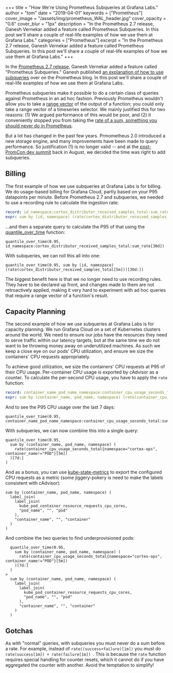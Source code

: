 +++
title = "How We're Using Prometheus Subqueries at Grafana Labs."
author = "tom"
date = "2019-04-01"
keywords = ["Prometheus"]
cover_image = "/assets/img/prometheus_WAL_header.jpg"
cover_opacity = "0.6"
cover_blur = "1px"
description = "In the Prometheus 2.7 release, Ganesh Vernekar added a feature called Prometheus Subqueries. In this post we'll share a couple of real-life examples of how we use them at Grafana Labs."
categories = ["Prometheus"]
excerpt = "In the Prometheus 2.7 release, Ganesh Vernekar added a feature called Prometheus Subqueries. In this post we'll share a couple of real-life examples of how we use them at Grafana Labs."
+++

In the [Prometheus 2.7 release](https://github.com/prometheus/prometheus/releases/tag/v2.7.0), Ganesh Vernekar added a feature called "Prometheus Subqueries." Ganesh published [an explanation of how to use subqueries](https://prometheus.io/blog/2019/01/28/subquery-support/) over on the Prometheus blog. In this post we'll share a couple of real-life examples of how we use them at Grafana Labs.

Prometheus subqueries make it possible to do a certain class of queries against Prometheus in an ad hoc fashion. Previously Prometheus wouldn't allow you to take a [range vector](https://prometheus.io/docs/prometheus/latest/querying/basics/#range-vector-selectors) of the output of a function; you could only take a range vector of a timeseries selector. We mainly justified this for two reasons: (1) We argued performance of this would be poor, and (2) it conveniently stopped you from taking the [rate of a sum, something you should never do in Prometheus](https://www.robustperception.io/rate-then-sum-never-sum-then-rate).

But a lot has changed in the past few years. Prmometheus 2.0 introduced a new storage engine, and many improvements have been made to query performance. So justification (1) is no longer valid -- and at the [post-PromCon dev summit](https://groups.google.com/forum/#!topic/prometheus-developers/NdvpnJnttRo) back in August, we decided the time was right to add subqueries.

## Billing

The first example of how we use subqueries at Grafana Labs is for billing.  We do usage-based billing for Grafana Cloud, partly based on your P95 datapoints per minute. Before Prometheus 2.7 and subqueries, we needed to use a recording rule to calculate the ingestion rate:

```yaml
record: id_namespace:cortex_distributor_received_samples_total:sum_rate
expr: sum by (id, namespace) (rate(cortex_distributor_received_samples_total[5m]))
```

...and then a separate query to calculate the P95 of that using the [quantile_over_time](https://prometheus.io/docs/prometheus/latest/querying/functions/#aggregation_over_time) function:

```
quantile_over_time(0.95, id_namespace:cortex_distributor_received_samples_total:sum_rate[30d])
```

With subqueries, we can roll this all into one:

```
quantile_over_time(0.95, sum by (id, namespace) (rate(cortex_distributor_received_samples_total[5m]))[30d:])
```

The biggest benefit here is that we no longer need to use recording rules. They have to be declared up front, and changes made to them are not retroactively applied, making it very hard to experiment with ad hoc queries that require a range vector of a function's result.

## Capacity Planning

The second example of how we use subqueries at Grafana Labs is for capacity planning. We run Grafana Cloud on a set of Kubernetes clusters around the world. We need to ensure our jobs have the resources they need to serve traffic within our latency targets, but at the same time we do not want to be throwing money away on underutilized machines. As such we keep a close eye on our pods' CPU utilization, and ensure we size the containers' CPU requests appropriately.

To achieve good utilization, we size the containers' CPU requests at P95 of their CPU usage. Per-container CPU usage is exported by cAdvisor as a counter. To calculate the per-second CPU usage, you have to apply the `rate` function:

```yaml
record: container_name_pod_name_namespace:container_cpu_usage_seconds_total:sum_rate_5m
expr: sum by (container_name, pod_name, namespace) (rate(container_cpu_usage_seconds_total{namespace="cortex-ops", container_name!="POD"}[5m]))
```

And to see the P95 CPU usage over the last 7 days:

```
quantile_over_time(0.95, container_name_pod_name_namespace:container_cpu_usage_seconds_total:sum_rate_5m[7d])
```

With subqueries, we can now combine this into a single query:

```
quantile_over_time(0.95,
  sum by (container_name, pod_name, namespace) (
    rate(container_cpu_usage_seconds_total{namespace="cortex-ops", container_name!="POD"}[5m])
  )[7d:]
)
```

And as a bonus, you can use [kube-state-metrics](https://github.com/kubernetes/kube-state-metrics) to export the configured CPU requests as a metric (some jiggery-pokery is need to make the labels consistent with cAdvisor):

```
sum by (container_name, pod_name, namespace) (
  label_join(
    label_join(
      kube_pod_container_resource_requests_cpu_cores,
      "pod_name", "", "pod"
    ),
    "container_name", "", "container"
  )
)
```

And combine the two queries to find underprovisioned pods:

```
  quantile_over_time(0.95,
    sum by (container_name, pod_name, namespace) (
      rate(container_cpu_usage_seconds_total{namespace="cortex-ops", container_name!="POD"}[5m])
    )[7d:]
  )
>
  sum by (container_name, pod_name, namespace) (
    label_join(
      label_join(
        kube_pod_container_resource_requests_cpu_cores,
        "pod_name", "", "pod"
      ),
      "container_name", "", "container"
    )
  )
```

## Gotchas

As with "normal" queries, with subqueries you must never do a sum before a rate. For example, instead of `rate((success+failure)[1m])` you must do `rate(success[1m]) + rate(failure[1m]) `. This is because the `rate` function requires special handling for counter resets, which it cannot do if you have aggregated the counter with another. Avoid the temptation to simplify!

